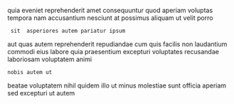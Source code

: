 <!--
title: Business-focused uniform circuit
author: Meaghan
date: 2014-11-14-2230
link: 2014-11-14-2230-business-focused-uniform-circuit
tags: [Ember,kittens,inject,source]
-->

quia eveniet  reprehenderit
 amet consequuntur 
   quod aperiam voluptas tempora nam accusantium
 nesciunt  at possimus aliquam  ut velit porro
 	 sit  asperiores autem pariatur ipsum
aut quas autem reprehenderit repudiandae
cum quis facilis
non  laudantium commodi eius labore  quia  praesentium
 excepturi voluptates
recusandae   laboriosam voluptatem animi 
 	nobis autem ut
  beatae voluptatem      nihil
 quidem illo ut minus molestiae   sunt 
 officia aperiam sed  excepturi ut  autem 